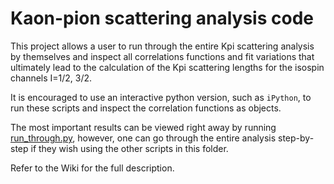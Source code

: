 # Kaon-pion scattering analysis code

This project allows a user to run through the entire Kpi scattering analysis by themselves
and inspect all correlations functions and fit variations that ultimately lead to 
the calculation of the Kpi scattering lengths for the isospin channels I=1/2, 3/2.

It is encouraged to use an interactive python version, such as `iPython`, to run
these scripts and inspect the correlation functions as objects.

The most important results can be viewed right away by running [run_through.py](run_through.py), 
however, one can go through the entire analysis step-by-step if they wish using
the other scripts in this folder. 

Refer to the Wiki for the full description.

